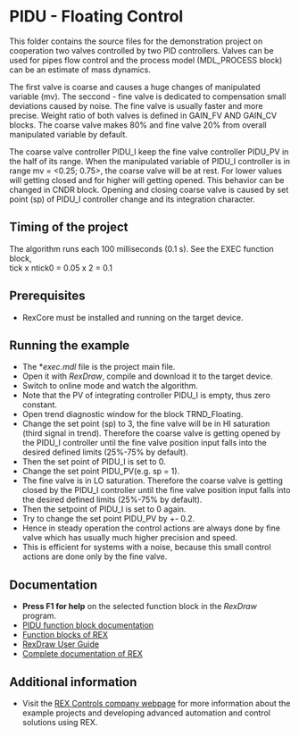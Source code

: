 ﻿PIDU - Floating Control 
=======================

This folder contains the source files for the demonstration project on cooperation
two valves controlled by two PID controllers. Valves can be used for pipes flow
control and the process model (MDL_PROCESS block) can be an estimate of mass
dynamics.

The first valve is coarse and causes a huge changes of manipulated variable (mv).
The seccond - fine valve is dedicated to compensation small deviations caused
by noise. The fine valve is usually faster and more precise. Weight ratio of
both valves is defined in GAIN_FV AND GAIN_CV blocks. The coarse valve makes 80%
and fine valve 20% from overall manipulated variable by default. 

The coarse valve controller PIDU_I keep the fine valve controller PIDU_PV in 
the half of its range. When the manipulated variable of PIDU_I controller is in 
range mv = <0.25; 0.75>, the coarse valve will be at rest. For lower values will 
getting closed and for higher will getting opened. This behavior can be changed 
in CNDR block. Opening and closing coarse valve is caused by set point (sp) of PIDU_I 
controller change and its integration character.
 
## Timing of the project ##

The algorithm runs each 100 milliseconds (0.1 s). See the EXEC function block,  
tick x ntick0 = 0.05 x 2 = 0.1 

## Prerequisites ##
- RexCore must be installed and running on the target device.

## Running the example ##
- The **exec.mdl* file is the project main file.
- Open it with *RexDraw*, compile and download it to the target device.
- Switch to online mode and watch the algorithm.
- Note that the PV of integrating controller PIDU_I is empty, thus zero constant.
- Open trend diagnostic window for the block TRND_Floating.
- Change the set point (sp) to 3, the fine valve will be in HI saturation (third signal in trend). 
Therefore the coarse valve is getting opened by the PIDU_I controller until the 
fine valve position input falls into the desired defined limits (25%-75% by 
default). 
- Then the set point of PIDU_I is set to 0.
- Change the set point PIDU_PV(e.g. sp = 1).
- The fine valve is in LO saturation. Therefore the coarse valve is getting 
closed by the PIDU_I controller until the fine valve position input falls into 
the desired defined limits (25%-75% by default).
- Then the setpoint of PIDU_I is set to 0 again.
- Try to change the set point PIDU_PV by +- 0.2.
- Hence in steady operation the control actions are always done by fine valve 
which has usually much higher precision and speed.
- This is efficient for systems with a noise, because this small control actions
are done only by the fine valve.

## Documentation ##

- **Press F1 for help** on the selected function block in the *RexDraw* program.
- [PIDU function block documentation](https://www.rexcontrols.com/media/2.50.5/doc/ENGLISH/MANUALS/BRef/PIDU.html)
- [Function blocks of REX](https://www.rexcontrols.com/media/2.50.5/doc/ENGLISH/MANUALS/BRef/BRef_ENG.html)
- [RexDraw User Guide](https://www.rexcontrols.com/media/2.50.5/doc/ENGLISH/MANUALS/RexDraw/RexDraw_ENG.html)
- [Complete documentation of REX](http://www.rexcontrols.com/documentation-and-support)

## Additional information ##

- Visit the [REX Controls company webpage](http://www.rexcontrols.com) 
for more information about the example projects and developing advanced 
automation and control solutions using REX.